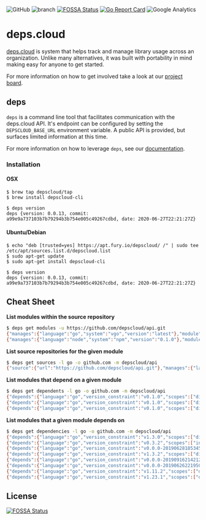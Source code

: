 ![GitHub](https://img.shields.io/github/license/depscloud/cli.svg)
![branch](https://github.com/depscloud/cli/workflows/branch/badge.svg?branch=main)
[![FOSSA Status](https://app.fossa.com/api/projects/git%2Bgithub.com%2Fdepscloud%2Fcli.svg?type=shield)](https://app.fossa.com/projects/git%2Bgithub.com%2Fdepscloud%2Fcli?ref=badge_shield)
[![Go Report Card](https://goreportcard.com/badge/github.com/depscloud/cli)](https://goreportcard.com/report/github.com/depscloud/cli)
![Google Analytics](https://www.google-analytics.com/collect?v=1&cid=555&t=pageview&ec=repo&ea=open&dp=cli&dt=cli&tid=UA-143087272-2)

# deps.cloud

[deps.cloud](https://deps.cloud/) is system that helps track and manage library usage across an organization.
Unlike many alternatives, it was built with portability in mind making easy for anyone to get started.

For more information on how to get involved take a look at our [project board](https://github.com/orgs/depscloud/projects/1).

## deps

`deps` is a command line tool that facilitates communication with the deps.cloud API.
It's endpoint can be configured by setting the `DEPSCLOUD_BASE_URL` environment variable.
A public API is provided, but surfaces limited information at this time.

For more information on how to leverage `deps`, see our [documentation](https://deps.cloud/docs/cli/).

### Installation

#### OSX

```
$ brew tap depscloud/tap
$ brew install depscloud-cli

$ deps version
deps {version: 0.0.13, commit: a99e9a737103b7b79294b3b754e005c49267cdbd, date: 2020-06-27T22:21:27Z}
```

#### Ubuntu/Debian

```
$ echo "deb [trusted=yes] https://apt.fury.io/depscloud/ /" | sudo tee /etc/apt/sources.list.d/depscloud.list
$ sudo apt-get update
$ sudo apt-get install depscloud-cli

$ deps version
deps {version: 0.0.13, commit: a99e9a737103b7b79294b3b754e005c49267cdbd, date: 2020-06-27T22:21:27Z}
```

## Cheat Sheet

**List modules within the source repository**

```bash
$ deps get modules -u https://github.com/depscloud/api.git
{"manages":{"language":"go","system":"vgo","version":"latest"},"module":{"language":"go","organization":"github.com","module":"depscloud/api"}}
{"manages":{"language":"node","system":"npm","version":"0.1.0"},"module":{"language":"node","organization":"depscloud","module":"api"}}
```

**List source repositories for the given module**

```bash
$ deps get sources -l go -o github.com -m depscloud/api
{"source":{"url":"https://github.com/depscloud/api.git"},"manages":{"language":"go","system":"vgo","version":"latest"}}
```

**List modules that depend on a given module**

```bash
$ deps get dependents -l go -o github.com -m depscloud/api
{"depends":{"language":"go","version_constraint":"v0.1.0","scopes":["direct"]},"module":{"language":"go","organization":"github.com","module":"depscloud/gateway"}}
{"depends":{"language":"go","version_constraint":"v0.1.0","scopes":["direct"]},"module":{"language":"go","organization":"github.com","module":"depscloud/tracker"}}
{"depends":{"language":"go","version_constraint":"v0.1.0","scopes":["direct"]},"module":{"language":"go","organization":"github.com","module":"depscloud/indexer"}}
```

**List modules that a given module depends on**

```bash
$ deps get dependencies -l go -o github.com -m depscloud/api
{"depends":{"language":"go","version_constraint":"v1.3.0","scopes":["direct"]},"module":{"language":"go","organization":"github.com","module":"gogo/protobuf"}}
{"depends":{"language":"go","version_constraint":"v0.3.2","scopes":["indirect"]},"module":{"language":"go","organization":"golang.org","module":"x/text"}}
{"depends":{"language":"go","version_constraint":"v0.0.0-20190628185345-da137c7871d7","scopes":["indirect"]},"module":{"language":"go","organization":"golang.org","module":"x/net"}}
{"depends":{"language":"go","version_constraint":"v1.3.2","scopes":["direct"]},"module":{"language":"go","organization":"github.com","module":"golang/protobuf"}}
{"depends":{"language":"go","version_constraint":"v0.0.0-20190916214212-f660b8655731","scopes":["direct"]},"module":{"language":"go","organization":"google.golang.org","module":"genproto"}}
{"depends":{"language":"go","version_constraint":"v0.0.0-20190626221950-04f50cda93cb","scopes":["indirect"]},"module":{"language":"go","organization":"golang.org","module":"x/sys"}}
{"depends":{"language":"go","version_constraint":"v1.11.2","scopes":["direct"]},"module":{"language":"go","organization":"github.com","module":"grpc-ecosystem/grpc-gateway"}}
{"depends":{"language":"go","version_constraint":"v1.23.1","scopes":["direct"]},"module":{"language":"go","organization":"google.golang.org","module":"grpc"}}
```

## License

[![FOSSA Status](https://app.fossa.com/api/projects/git%2Bgithub.com%2Fdepscloud%2Fcli.svg?type=large)](https://app.fossa.com/projects/git%2Bgithub.com%2Fdepscloud%2Fcli?ref=badge_large)
